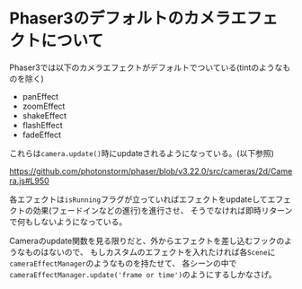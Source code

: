# Phaser3のデフォルトのカメラエフェクトについて

Phaser3では以下のカメラエフェクトがデフォルトでついている(tintのようなものを除く)

- panEffect
- zoomEffect
- shakeEffect
- flashEffect
- fadeEffect

これらは`camera.update()`時にupdateされるようになっている。(以下参照)

https://github.com/photonstorm/phaser/blob/v3.22.0/src/cameras/2d/Camera.js#L950

各エフェクトは`isRunning`フラグが立っていればエフェクトをupdateしてエフェクトの効果(フェードインなどの進行)を進行させ、
そうでなければ即時リターンで何もしないようになっている。

Cameraのupdate関数を見る限りだと、外からエフェクトを差し込むフックのようなものはないので、
もしカスタムのエフェクトを入れたければ各`Scene`に`cameraEffectManager`のようなものを持たせて、
各シーンの中で`cameraEffectManager.update('frame or time')`のようにするしかなさげ。
